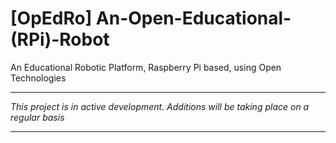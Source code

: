 # [OpEdRo] An-Open-Educational-(RPi)-Robot
An Educational Robotic Platform, Raspberry Pi based, using Open Technologies

---
*This project is in active development. Additions will be taking place on a regular basis*
***



